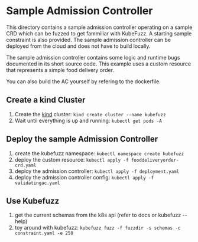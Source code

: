 # Sample Admission Controller

This directory contains a sample admission controller operating on a sample CRD which can be fuzzed to get fammiliar with KubeFuzz. A starting sample constraint is also
provided. The sample admission controller can be deployed from the cloud and does not have to build locally.

The sample admission controller contains some logic and runtime bugs documented in its short source code. This example uses a custom resource that represents
a simple food delivery order.

You can also build the AC yourself by refering to the dockerfile.

## Create a kind Cluster

1. Create the [kind](https://kind.sigs.k8s.io/) cluster: `kind create cluster --name kubefuzz`
2. Wait until everything is up and running: `kubectl get pods -A`

## Deploy the sample Admission Controller

1. create the kubefuzz namespace: `kubectl namespace create kubefuzz`
2. deploy the custom resource: `kubectl apply -f fooddeliveryorder-crd.yaml`
3. deploy the admission controller: `kubectl apply -f deployment.yaml`
4. deploy the admission controller config: `kubectl apply -f validatingac.yaml`


## Use Kubefuzz

1. get the current schemas from the k8s api (refer to docs or kubefuzz --help)
2. toy around with kubefuzz: `kubefuzz fuzz -f fuzzdir -s schemas -c constraint.yaml -e 250`
